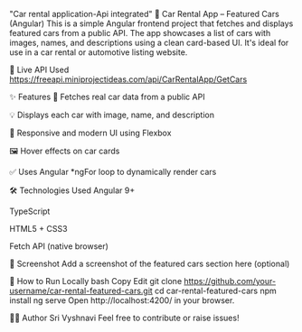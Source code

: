 "Car rental application-Api integrated" 
🚗 Car Rental App – Featured Cars (Angular)
This is a simple Angular frontend project that fetches and displays featured cars from a public API. The app showcases a list of cars with images, names, and descriptions using a clean card-based UI. It's ideal for use in a car rental or automotive listing website.

🔗 Live API Used
https://freeapi.miniprojectideas.com/api/CarRentalApp/GetCars

✨ Features
🔄 Fetches real car data from a public API

💡 Displays each car with image, name, and description

🧱 Responsive and modern UI using Flexbox

🖼 Hover effects on car cards

✅ Uses Angular *ngFor loop to dynamically render cars

🛠️ Technologies Used
Angular 9+

TypeScript

HTML5 + CSS3

Fetch API (native browser)

📸 Screenshot
Add a screenshot of the featured cars section here (optional)

🚀 How to Run Locally
bash
Copy
Edit
git clone https://github.com/your-username/car-rental-featured-cars.git
cd car-rental-featured-cars
npm install
ng serve
Open http://localhost:4200/ in your browser.


🙋‍♂️ Author
Sri Vyshnavi
Feel free to contribute or raise issues!
